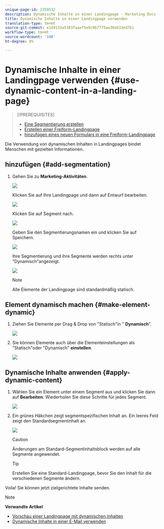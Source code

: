 ```yaml
---
unique-page-id: 2359532
description: Dynamische Inhalte in einer Landingpage - Marketing Docs - Produktdokumentation
title: Dynamische Inhalte in einer Landingpage verwenden
translation-type: tm+mt
source-git-commit: e149133a5383faaef5e9c9b7775ae36e633ed7b1
workflow-type: tm+mt
source-wordcount: '198'
ht-degree: 0%

---
```



# Dynamische Inhalte in einer Landingpage verwenden {#use-dynamic-content-in-a-landing-page}

>[!PREREQUISITES]
>
>* [Eine Segmentierung erstellen](../../../../product-docs/personalization/segmentation-and-snippets/segmentation/create-a-segmentation.md)
>* [Erstellen einer Freiform-Landingpage](../../../../product-docs/demand-generation/landing-pages/free-form-landing-pages/create-a-free-form-landing-page.md)
>* [hinzufügen eines neuen Formulars in eine Freiform-Landingpage](../../../../product-docs/demand-generation/landing-pages/free-form-landing-pages/add-a-new-form-to-a-free-form-landing-page.md)

>



Die Verwendung von dynamischen Inhalten in Landingpages bindet Menschen mit gezielten Informationen.

## hinzufügen {#add-segmentation}

1. Gehen Sie zu **Marketing-Aktivitäten**.

   ![](assets/login-marketing-activities.png)

   Klicken Sie auf Ihre Landingpage und dann auf Entwurf bearbeiten.

   ![](assets/landingpageeditdraft.jpg)

   Klicken Sie auf Segment nach.

   ![](assets/image2015-5-21-12-3a31-3a20.png)

   Geben Sie den Segmentierungsnamen ein und klicken Sie auf Speichern.

   ![](assets/image2014-9-16-14-3a50-3a5.png)

   Ihre Segmentierung und ihre Segmente werden rechts unter &quot;Dynamisch&quot;angezeigt.

   ![](assets/image2015-5-21-12-3a36-3a40.png)

   >[!NOTE]
   >
   >Alle Elemente der Landingpage sind standardmäßig statisch.

## Element dynamisch machen {#make-element-dynamic}

1. Ziehen Sie Elemente per Drag &amp; Drop von &quot;Statisch&quot;in &quot; **Dynamisch**&quot;.

   ![](assets/image2014-9-16-14-3a50-3a27.png)

1. Sie können Elemente auch über die Elementeinstellungen als &quot;Statisch&quot;oder &quot;Dynamisch&quot; **einstellen**.

   ![](assets/image2015-5-21-12-3a39-3a41.png)

## Dynamische Inhalte anwenden {#apply-dynamic-content}

1. Wählen Sie ein Element unter einem Segment aus und klicken Sie dann auf **Bearbeiten**. Wiederholen Sie diese Schritte für jedes Segment.

   ![](assets/image2015-5-21-12-3a42-3a11.png)

1. Ein grünes Häkchen zeigt segmentspezifischen Inhalt an. Ein leeres Feld zeigt den Standardsegmentinhalt an.

   ![](assets/image2015-5-21-12-3a44-3a24.png)

   >[!CAUTION]
   >
   >Änderungen am Standard-Segmentinhaltsblock werden auf alle Segmente angewendet.

   >[!TIP]
   >
   >Erstellen Sie eine Standard-Landingpage, bevor Sie den Inhalt für die verschiedenen Segmente ändern.

Voila! Sie können jetzt zielgerichtete Inhalte senden.

>[!NOTE]
>
>**Verwandte Artikel**
>
>* [Vorschau einer Landingpage mit dynamischen Inhalten](../../../../product-docs/demand-generation/landing-pages/landing-page-actions/preview-a-landing-page-with-dynamic-content.md)
>* [Dynamische Inhalte in einer E-Mail verwenden](../../../../product-docs/email-marketing/general/functions-in-the-editor/using-dynamic-content-in-an-email.md)

>



